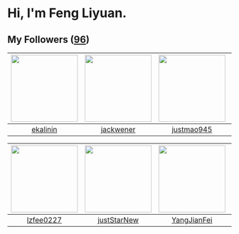 # Hi, I'm Feng Liyuan.

## My Followers ([96](https://github.com/SunRunAway?tab=followers))

| <img src="https://avatars.githubusercontent.com/u/234891?v=4" width="150" height="150" /> | <img src="https://avatars.githubusercontent.com/u/30525741?v=4" width="150" height="150" /> | <img src="https://avatars.githubusercontent.com/u/619331?v=4" width="150" height="150" /> | <img src="https://avatars.githubusercontent.com/u/1907938?v=4" width="150" height="150" /> |
| :---------------------------------------------------------------------------------------: | :-----------------------------------------------------------------------------------------: | :---------------------------------------------------------------------------------------: | :----------------------------------------------------------------------------------------: |
|                          [ekalinin](https://github.com/ekalinin)                          |                          [jackwener](https://github.com/jackwener)                          |                        [justmao945](https://github.com/justmao945)                        |                             [pingyu](https://github.com/pingyu)                            |

| <img src="https://avatars.githubusercontent.com/u/1984045?v=4" width="150" height="150" /> | <img src="https://avatars.githubusercontent.com/u/18233711?v=4" width="150" height="150" /> | <img src="https://avatars.githubusercontent.com/u/16703333?v=4" width="150" height="150" /> | <img src="https://avatars.githubusercontent.com/u/50138288?v=4" width="150" height="150" /> |
| :----------------------------------------------------------------------------------------: | :-----------------------------------------------------------------------------------------: | :-----------------------------------------------------------------------------------------: | :-----------------------------------------------------------------------------------------: |
|                          [lzfee0227](https://github.com/lzfee0227)                         |                        [justStarNew](https://github.com/justStarNew)                        |                        [YangJianFei](https://github.com/YangJianFei)                        |                       [xuhuifang996](https://github.com/xuhuifang996)                       |